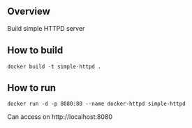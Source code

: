 ## Overview
Build simple HTTPD server

## How to build
```
docker build -t simple-httpd .
```

## How to run

```
docker run -d -p 8080:80 --name docker-httpd simple-httpd
```

Can access on http://localhost:8080